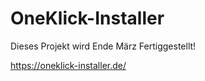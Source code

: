 # OneKlick-Installer

Dieses Projekt wird Ende März Fertiggestellt!

https://oneklick-installer.de/
